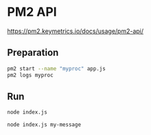 # PM2 API #

<https://pm2.keymetrics.io/docs/usage/pm2-api/>

## Preparation ##

```bash
pm2 start --name "myproc" app.js
pm2 logs myproc
```


## Run ##

```bash
node index.js
```

```bash
node index.js my-message
```

